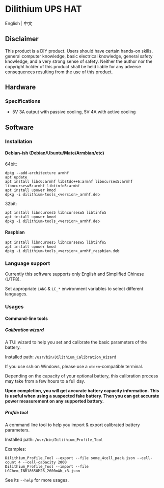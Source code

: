 # Dilithium UPS HAT

English | 中文

## Disclaimer
This product is a DIY product. Users should have certain hands-on skills, general computer knowledge, basic electrical knowledge, general safety knowledge, and a very strong sense of safety. Neither the author nor the copyright holder of this product shall be held liable for any adverse consequences resulting from the use of this product.

## Hardware
### Specifications
- 5V 3A output with passive cooling, 5V 4A with active cooling

## Software

### Installation
#### Debian-ish (Debian/Ubuntu/Mate/Armbian/etc)
64bit:
```
dpkg --add-architecture armhf
apt update
apt install libc6:armhf libstdc++6:armhf libncurses5:armhf libncursesw5:armhf libtinfo5:armhf
apt install upower kmod
dpkg -i dilithium-tools_<version>_armhf.deb
```
32bit:
```
apt install libncurses5 libncursesw5 libtinfo5
apt install upower kmod
dpkg -i dilithium-tools_<version>_armhf.deb
```

#### Raspbian
```
apt install libncurses5 libncursesw5 libtinfo5
apt install upower kmod
dpkg -i dilithium-tools_<version>_armhf_raspbian.deb
```

### Language support
Currently this software supports only English and Simplified Chinese (UTF8).

Set appropriate `LANG` & `LC_*` environment variables to select different languages.

### Usages
#### Command-line tools
##### Calibration wizard
A TUI wizard to help you set and calibrate the basic parameters of the battery.

Installed path: `/usr/bin/Dilithium_Calibration_Wizard`

If you use ssh on Windows, please use a `xterm`-compatible terminal.

Depending on the capacity of your optional battery, this calibration process may take from a few hours to a full day.

**Upon completion, you will get accurate battery capacity information. This is useful when using a suspected fake battery. Then you can get accurate power measurement on any supported battery.**

##### Profile tool
A command line tool to help you import & export calibrated battery parameters.

Installed path: `/usr/bin/Dilithium_Profile_Tool`

Examples:
```
Dilithium_Profile_Tool --export --file some_4cell_pack.json --cell-count 4 --cell-capacity 2000
Dilithium_Profile_Tool --import --file LGChem_INR18650M26_2600mAh_x3.json
```

See its `--help` for more usages.
